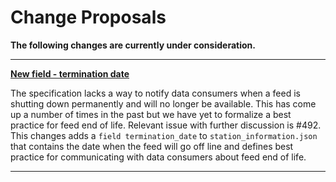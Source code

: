 # Change Proposals 

**The following changes are currently under consideration.**

<hr>

**[New field - termination date](https://github.com/MobilityData/gbfs/pull/497)**

The specification lacks a way to notify data consumers when a feed is shutting down permanently and will no longer be available. This has come up a number of times in the past but we have yet to formalize a best practice for feed end of life. Relevant issue with further discussion is #492.
This changes adds a `field termination_date` to `station_information.json` that contains the date when the feed will go off line and defines best practice for communicating with data consumers about feed end of life.

<hr>
